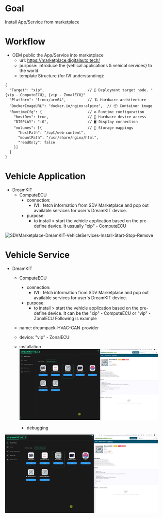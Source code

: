 # Goal
Install App/Service from marketplace

# Workflow
- OEM public the App/Service into marketplace
  + url: https://marketplace.digitalauto.tech/
  + purpose: introduce the {vehical applications & vehical services} to the world
  + template Structure (for IVI understanding):
```shell
{
  "Target": "xip",                    // 🎯 Deployment target node. "{xip - ComputeECU}, {vip - ZonalECU}"
  "Platform": "linux/arm64",          // 🏗️ Hardware architecture
  "DockerImageURL": "docker.io/nginx:alpine",  // 📦 Container image
  "RuntimeCfg": {                     // ⚙️ Runtime configuration
    "hostDev": true,                  // 🔌 Hardware device access
    "DISPLAY": ":0",                  // 🖥️ Display connection
    "volumes": [{                     // 💾 Storage mappings
      "hostPath": "/opt/web-content",
      "mountPath": "/usr/share/nginx/html",
      "readOnly": false
    }]
  }
}
```


# Vehicle Application
- DreamKIT
  + ComputeECU
    + connection:
      + IVI : fetch information from SDV Marketplace and pop out available services for user's DreamKIT device.
    + purpose:
      + to install > start the vehicle application based on the pre-define device. It ussually "xip" - ComputeECU

![SDVMarketplace-DreamKIT-VehicleServices-Install-Start-Stop-Remove](images/SDVMarketplace-DreamKIT-VehicleServices-Install-Start-Stop-Remove.gif)

# Vehicle Service

- DreamKIT
  + ComputeECU
    + connection:
      + IVI : fetch information from SDV Marketplace and pop out available services for user's DreamKIT device.
    + purpose:
      + to install > start the vehicle application based on the pre-define device. It can be the "xip" - ComputeECU or "vip" - ZonalECU
Following is example
  + name: dreampack-HVAC-CAN-provider
  + device: "vip" - ZonalECU
  + installation
![SDVMarketplace-DreamKIT-VehicleServices-Install](images/SDVMarketplace-DreamKIT-VehicleServices-Install.gif)

    + debugging

![SDVMarketplace-DreamKIT-VehicleServices-Install](images/SDVMarketplace-DreamKIT-VehicleServices-Install.gif)

